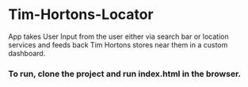 # Tim-Hortons-Locator
App takes User Input from the user either via search bar or location services and feeds back Tim Hortons stores near them in a custom dashboard.

### To run, clone the project and run index.html in the browser.
